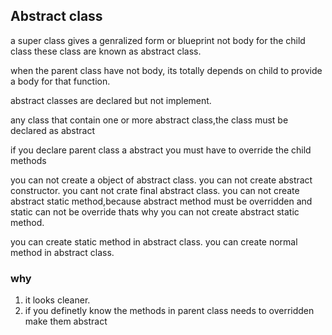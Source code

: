 ## Abstract class
a super class gives a genralized form or blueprint not body for the child class these class are known as abstract class.

when the parent class have not body, its totally depends on child to provide a body for that function.

abstract classes are declared but not implement.

any class that contain one or more abstract class,the class must be declared as abstract

if you declare parent class a abstract you must have to override the child methods

you can not create a object of abstract class.
you can not create abstract constructor.
you cant not crate final abstract class.
you can not create abstract static method,because abstract method must be overridden and static can not be override thats why you can not create abstract static method.

you can create static method in abstract class.
you can create normal method in abstract class.

### why
1. it looks cleaner.
2. if you definetly know the methods in parent class needs to overridden make them abstract
